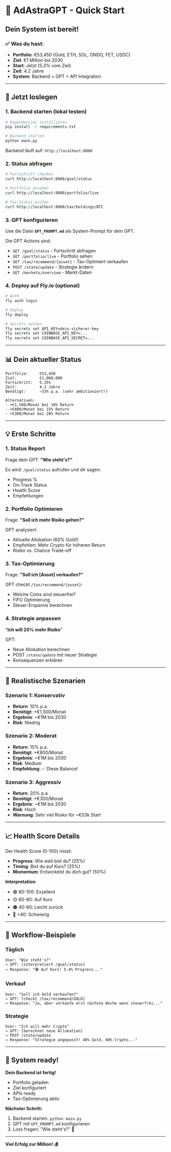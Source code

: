 # 🚀 AdAstraGPT - Quick Start

## Dein System ist bereit!

### ✅ Was du hast:
- **Portfolio**: €53,450 (Gold, ETH, SOL, ONDO, FET, USDC)
- **Ziel**: €1 Million bis 2030
- **Start**: Jetzt (5.3% vom Ziel)
- **Zeit**: 4.2 Jahre
- **System**: Backend + GPT + API Integration

---

## 🎯 Jetzt loslegen

### 1. Backend starten (lokal testen)

```bash
# Dependencies installieren
pip install -r requirements.txt

# Backend starten
python main.py
```

Backend läuft auf: `http://localhost:8080`

### 2. Status abfragen

```bash
# Fortschritt checken
curl http://localhost:8080/goal/status

# Portfolio ansehen
curl http://localhost:8080/portfolio/live

# Tax-Status prüfen
curl http://localhost:8080/tax/holdings/BTC
```

### 3. GPT konfigurieren

Use die Datei **`GPT_PROMPT.md`** als System-Prompt für dein GPT.

Die GPT Actions sind:
- `GET /goal/status` - Fortschritt abfragen
- `GET /portfolio/live` - Portfolio sehen
- `GET /tax/recommend/{asset}` - Tax-Optimiert verkaufen
- `POST /state/update` - Strategie ändern
- `GET /markets/overview` - Markt-Daten

### 4. Deploy auf Fly.io (optional)

```bash
# Auth
fly auth login

# Deploy
fly deploy

# Secrets setzen
fly secrets set API_KEY=dein-sicherer-key
fly secrets set COINBASE_API_KEY=...
fly secrets set COINBASE_API_SECRET=...
```

---

## 📊 Dein aktueller Status

```
Portfolio:     €53,450
Ziel:          €1,000,000
Fortschritt:   5.35%
Zeit:          4.2 Jahre
Benötigt:      ~33% p.a. (sehr ambitioniert!)

Alternativen:
- +€1,500/Monat bei 10% Return
- +€800/Monat bei 15% Return  
- +€300/Monat bei 20% Return
```

---

## 💡 Erste Schritte

### 1. Status Report
Frage dein GPT: **"Wie steht's?"**

Es wird: `/goal/status` aufrufen und dir sagen:
- Progress %
- On-Track Status
- Health Score
- Empfehlungen

### 2. Portfolio Optimieren
Frage: **"Soll ich mehr Risiko gehen?"**

GPT analysiert:
- Aktuelle Allokation (60% Gold!)
- Empfohlen: Mehr Crypto für höheren Return
- Risiko vs. Chance Trade-off

### 3. Tax-Optimierung
Frage: **"Soll ich [Asset] verkaufen?"**

GPT checkt `/tax/recommend/{asset}`:
- Welche Coins sind steuerfrei?
- FIFO Optimierung
- Steuer-Ersparnis berechnen

### 4. Strategie anpassen
"**Ich will 20% mehr Risiko**"

GPT:
- Neue Allokation berechnen
- POST `/state/update` mit neuer Strategie
- Konsequenzen erklären

---

## 🎯 Realistische Szenarien

### Szenario 1: Konservativ
- **Return**: 10% p.a.
- **Benötigt**: +€1,500/Monat
- **Ergebnis**: ~€1M bis 2030
- **Risk**: Niedrig

### Szenario 2: Moderat
- **Return**: 15% p.a.
- **Benötigt**: +€800/Monat
- **Ergebnis**: ~€1M bis 2030
- **Risk**: Medium
- **Empfehlung**: ✅ Diese Balance!

### Szenario 3: Aggressiv
- **Return**: 20% p.a.
- **Benötigt**: +€300/Monat
- **Ergebnis**: ~€1M bis 2030
- **Risk**: Hoch
- **Warnung**: Sehr viel Risiko für ~€53k Start

---

## 📈 Health Score Details

Der Health Score (0-100) misst:

- **Progress**: Wie weit bist du? (25%)
- **Timing**: Bist du auf Kurs? (25%)
- **Momentum**: Entwickelst du dich gut? (50%)

**Interpretation**:
- 🟢 80-100: Exzellent
- 🟡 60-80: Auf Kurs
- 🟠 40-60: Leicht zurück
- 🔴 <40: Schwierig

---

## 🔄 Workflow-Beispiele

### Täglich
```
User: "Wie steht's?"
→ GPT: [interpretiert /goal/status]
→ Response: "🟢 Auf Kurs! 5.4% Progress..."
```

### Verkauf
```
User: "Soll ich Gold verkaufen?"
→ GPT: [checkt /tax/recommend/GOLD]
→ Response: "Ja, aber verkaufe erst nächste Woche wenn steuerfrei..."
```

### Strategie
```
User: "Ich will mehr Crypto"
→ GPT: [berechnet neue Allokation]
→ POST /state/update
→ Response: "Strategie angepasst! 40% Gold, 60% Crypto..."
```

---

## 🚀 System ready!

**Dein Backend ist fertig!**
- Portfolio geladen
- Ziel konfiguriert
- APIs ready
- Tax-Optimierung aktiv

**Nächster Schritt:**
1. Backend starten: `python main.py`
2. GPT mit `GPT_PROMPT.md` konfigurieren
3. Loss fragen: "Wie steht's?" 🎯

---

**Viel Erfolg zur Million! 💰**


